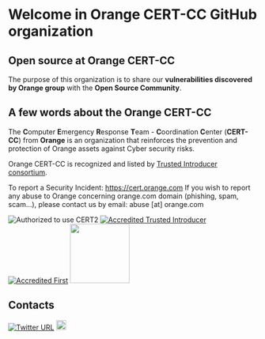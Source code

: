 # Welcome in Orange CERT-CC GitHub organization

## Open source at Orange CERT-CC
The purpose of this organization is to share our **vulnerabilities discovered by Orange group** with the **Open Source Community**.

## A few words about the Orange CERT-CC
The **C**omputer **E**mergency **R**esponse **T**eam - **C**oordination **C**enter (**CERT-CC**) from **Orange** is an organization that reinforces the prevention and protection of Orange assets against Cyber security risks.

Orange CERT-CC is recognized and listed by [Trusted Introducer consortium](https://www.trusted-introducer.org/directory/teams/orange-cert-cc.html).

To report a Security Incident: https://cert.orange.com
If you wish to report any abuse to Orange concerning orange.com domain (phishing, spam, scam…), please contact us by email: abuse [at] orange.com

![Authorized to use CERT2](https://user-images.githubusercontent.com/16541780/205068979-966643f3-daae-44fe-b4e6-fa8ed4843c75.png)
[![Accredited Trusted Introducer](https://www.trusted-introducer.org/logos/TI_120x120.jpg)](https://www.trusted-introducer.org/directory/teams/orange-cert-cc.html)
[![Accredited First](https://avatars.githubusercontent.com/u/10697969?s=120)](https://www.first.org/members/teams/orange-cert-cc)
<a href="https://www.ssi.gouv.fr/en/cybersecurity-in-france/cybersecurity-strategy/french-cert/"><img src="https://www.intercert-france.fr/wp-content/themes/yagami-adveris/web/src/img/global/logo-color.png" width="120px" height="120px"></a>

## Contacts
[![Twitter URL](https://img.shields.io/twitter/url/https/twitter.com/OrangeCertCC.svg?style=social&label=Follow%20%40OrangeCertCC)](https://twitter.com/OrangeCertCC)
<a href="https://cert.orange.com"><img src="https://c.woopic.com/logo-orange.png" width="20px" height="20px"></a>
